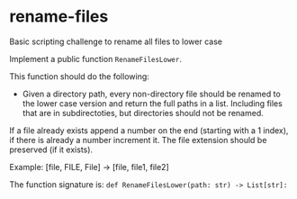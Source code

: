 # rename-files
Basic scripting challenge to rename all files to lower case

Implement a public function `RenameFilesLower`.

This function should do the following:
  - Given a directory path, every non-directory file should be renamed to the
    lower case version and return the full paths in a list. Including files that
    are in subdirectoties, but directories should not be renamed.

If a file already exists append a number on the end (starting with a 1 index),
if there is already a number increment it. The file extension should be
preserved (if it exists).

Example: [file, FILE, File] -> [file, file1, file2]

The function signature is:
  `def RenameFilesLower(path: str) -> List[str]:`
